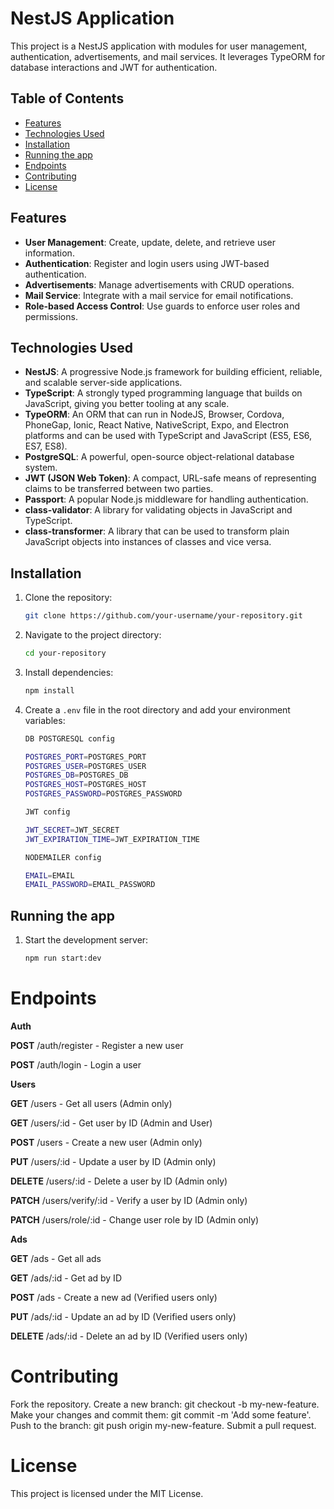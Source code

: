 # NestJS Application

This project is a NestJS application with modules for user management, authentication, advertisements, and mail services. It leverages TypeORM for database interactions and JWT for authentication.

## Table of Contents

- [Features](#features)
- [Technologies Used](#technologies-used)
- [Installation](#installation)
- [Running the app](#running-the-app)
- [Endpoints](#endpoints)
- [Contributing](#contributing)
- [License](#license)

## Features

- **User Management**: Create, update, delete, and retrieve user information.
- **Authentication**: Register and login users using JWT-based authentication.
- **Advertisements**: Manage advertisements with CRUD operations.
- **Mail Service**: Integrate with a mail service for email notifications.
- **Role-based Access Control**: Use guards to enforce user roles and permissions.

## Technologies Used

- **NestJS**: A progressive Node.js framework for building efficient, reliable, and scalable server-side applications.
- **TypeScript**: A strongly typed programming language that builds on JavaScript, giving you better tooling at any scale.
- **TypeORM**: An ORM that can run in NodeJS, Browser, Cordova, PhoneGap, Ionic, React Native, NativeScript, Expo, and Electron platforms and can be used with TypeScript and JavaScript (ES5, ES6, ES7, ES8).
- **PostgreSQL**: A powerful, open-source object-relational database system.
- **JWT (JSON Web Token)**: A compact, URL-safe means of representing claims to be transferred between two parties.
- **Passport**: A popular Node.js middleware for handling authentication.
- **class-validator**: A library for validating objects in JavaScript and TypeScript.
- **class-transformer**: A library that can be used to transform plain JavaScript objects into instances of classes and vice versa.

## Installation

1. Clone the repository:

   ```bash
   git clone https://github.com/your-username/your-repository.git
   ```

2. Navigate to the project directory:

   ```bash
   cd your-repository
   ```

3. Install dependencies:

   ```bash
   npm install
   ```

4. Create a `.env` file in the root directory and add your environment variables:

   ```bash
   DB POSTGRESQL config

   POSTGRES_PORT=POSTGRES_PORT
   POSTGRES_USER=POSTGRES_USER
   POSTGRES_DB=POSTGRES_DB
   POSTGRES_HOST=POSTGRES_HOST
   POSTGRES_PASSWORD=POSTGRES_PASSWORD

   JWT config

   JWT_SECRET=JWT_SECRET
   JWT_EXPIRATION_TIME=JWT_EXPIRATION_TIME

   NODEMAILER config

   EMAIL=EMAIL
   EMAIL_PASSWORD=EMAIL_PASSWORD
   ```

## Running the app

1. Start the development server:
   ```bash
   npm run start:dev
   ```

# Endpoints

**Auth**

**POST** /auth/register - Register a new user

**POST** /auth/login - Login a user

**Users**

**GET** /users - Get all users (Admin only)

**GET** /users/:id - Get user by ID (Admin and User)

**POST** /users - Create a new user (Admin only)

**PUT** /users/:id - Update a user by ID (Admin only)

**DELETE** /users/:id - Delete a user by ID (Admin only)

**PATCH** /users/verify/:id - Verify a user by ID (Admin only)

**PATCH** /users/role/:id - Change user role by ID (Admin only)

**Ads**

**GET** /ads - Get all ads

**GET** /ads/:id - Get ad by ID

**POST** /ads - Create a new ad (Verified users only)

**PUT** /ads/:id - Update an ad by ID (Verified users only)

**DELETE** /ads/:id - Delete an ad by ID (Verified users only)

# Contributing

Fork the repository.
Create a new branch: git checkout -b my-new-feature.
Make your changes and commit them: git commit -m 'Add some feature'.
Push to the branch: git push origin my-new-feature.
Submit a pull request.

# License

This project is licensed under the MIT License.
